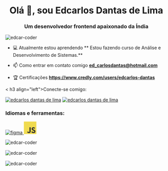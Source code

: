 <h1 align="center">Olá 👋, sou Edcarlos Dantas de Lima</h1>
<h3 align="center">Um desenvolvedor frontend apaixonado da Índia</h3>

<p align="left"> <img src="https://komarev.com/ghpvc/?username=edcar-coder&label=Profile%20views&color=0e75b6&style=flat" alt="edcar-coder" /> </p> 

- 💻 Atualmente estou aprendendo ** Estou fazendo curso de Análise e Desenvolvimento de Sistemas.**

- 📫 Como entrar em contato comigo **ed_carlosdantas@hotmail.com**

- 🏆 Certificações **https://www.credly.com/users/edcarlos-dantas**

< h3 align="left">Conecte-se comigo:</h3>
<p align="left">
<a href="https://fb.com/edcarlos dantas de lima" target="blank"><img align="center" src="https://raw.githubusercontent.com/rahuldkjain/github-profile-readme-generator/master/src/images/icons/Social/facebook.svg" alt="edcarlos dantas de lima" altura="30" largura="40" /></a>
<a href="https://instagram.com/edcarlos dantas de lima" target="blank"><img align="center" src="https://raw.githubusercontent.com/rahuldkjain/github-profile-readme-generator/master/src/images/icons/Social/instagram.svg" alt="edcarlos dantas de lima" altura="30" largura="40" /></a>
</p>

<h3 align="left">Idiomas e ferramentas:</h3>
<p align="left"> <a href="https://www.figma.com/" target="_blank" rel="noreferrer"> <img src="https://www.vectorlogo.zone/logos/figma/figma-icon.svg" alt="figma" width="40" height="40"/> </a> <a href="https://developer.mozilla.org/en-US/docs/Web/JavaScript" target="_blank " rel="noreferrer"> <img src="https://raw.githubusercontent.com/devicons/devicon/master/icons/javascript/javascript-original.svg" alt="javascript" width="40" height= "40"/> </a> </p>

<p><img alinhar="esquerda" src="https://github-readme-stats.vercel.app/api/top-langs?username=edcar-coder&show_icons=true&locale=en&layout=compact" alt="edcar-coder" /></p>

<p > <img align="center" src="https://github-readme-stats.vercel.app/api?username=edcar-coder&show_icons=true&locale=en" alt="edcar-coder" /></ p>

<p><img align="center" src="https://github-readme-streak-stats.herokuapp.com/?user=edcar-coder&" alt="edcar-coder" /></p >
